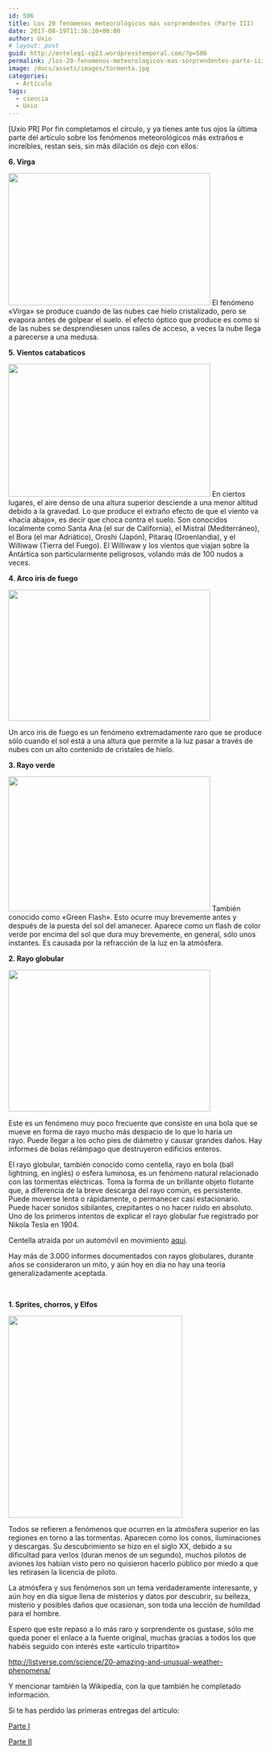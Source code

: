 ```yaml
---
id: 506
title: Los 20 fenómenos meteorológicos más sorprendentes (Parte III)
date: 2017-08-19T11:36:10+00:00
author: Uxio
# layout: post
guid: http://enteleq1-cp23.wordpresstemporal.com/?p=506
permalink: /los-20-fenomenos-meteorologicos-mas-sorprendentes-parte-iii/
image: /docs/assets/images/tormenta.jpg
categories:
  - Artículo
tags:
  - ciencia
  - Uxio
---
```

[Uxío PR] Por fin completamos el círculo, y ya tienes ante tus ojos la última parte del artículo sobre los fenómenos meteorológicos más extraños e increíbles, restan seis, sin más dilación os dejo con ellos:

**6. Virga**

<img class="aligncenter" src="http://s3.amazonaws.com/listverse/weather/virga.jpg" width="400" height="262" />  
El fenómeno «Virga» se produce cuando de las nubes cae hielo cristalizado, pero se evapora antes de golpear el suelo. el efecto óptico que produce es como si de las nubes se desprendiesen unos raíles de acceso, a veces la nube llega a parecerse a una medusa.

**5. Vientos catabaticos**

<img class="aligncenter" src="http://s3.amazonaws.com/listverse/weather/katabatic.jpg" width="400" height="263" />  
En ciertos lugares, el aire denso de una altura superior desciende a una menor altitud debido a la gravedad. Lo que produce el extraño efecto de que el viento va «hacia abajo», es decir que choca contra el suelo.  
Son conocidos localmente como Santa Ana (el sur de California), el Mistral (Mediterráneo), el Bora (el mar Adriático), Oroshi (Japón), Pitaraq (Groenlandia), y el Williwaw (Tierra del Fuego). El Williwaw y los vientos que viajan sobre la Antártica son particularmente peligrosos, volando más de 100 nudos a veces.

**4. Arco iris de fuego**

<img class="aligncenter" src="http://s3.amazonaws.com/listverse/weather/FireRainbow.jpg" width="400" height="260" /> 

Un arco iris de fuego es un fenómeno extremadamente raro que se produce sólo cuando el sol está a una altura que permite a la luz pasar a través de nubes con un alto contenido de cristales de hielo.

**3. Rayo verde**

<img class="aligncenter" src="http://s3.amazonaws.com/listverse/weather/GreenFlash_512.jpg" width="400" height="267" />  
También conocido como «Green Flash». Esto ocurre muy brevemente antes y después de la puesta del sol del amanecer. Aparece como un flash de color verde por encima del sol que dura muy brevemente, en general, sólo unos instantes. Es causada por la refracción de la luz en la atmósfera.

**2. Rayo globular**

**<img class="aligncenter" src="http://s3.amazonaws.com/listverse/weather/balllightning.jpg" width="400" height="281" />**

Este es un fenómeno muy poco frecuente que consiste en una bola que se mueve en forma de rayo mucho más despacio de lo que lo haría un rayo. Puede llegar a los ocho pies de diámetro y causar grandes daños. Hay informes de bolas relámpago que destruyeron edificios enteros.

El rayo globular, también conocido como centella, rayo en bola (ball lightning, en inglés) o esfera luminosa, es un fenómeno natural relacionado con las tormentas eléctricas. Toma la forma de un brillante objeto flotante que, a diferencia de la breve descarga del rayo común, es persistente. Puede moverse lenta o rápidamente, o permanecer casi estacionario. Puede hacer sonidos sibilantes, crepitantes o no hacer ruido en absoluto. Uno de los primeros intentos de explicar el rayo globular fue registrado por Nikola Tesla en 1904.

Centella atraída por un automóvil en movimiento [aquí](http://auppg.files.wordpress.com/2012/08/mistifikatsia.gif).

Hay más de 3.000 informes documentados con rayos globulares, durante años se consideraron un mito, y aún hoy en día no hay una teoría generalizadamente aceptada.

&nbsp;

**1. Sprites, chorros, y Elfos**

<img class="aligncenter" src="http://s3.amazonaws.com/listverse/weather/sprites.jpg" width="345" height="400" /> 

Todos se refieren a fenómenos que ocurren en la atmósfera superior en las regiones en torno a las tormentas. Aparecen como los conos, iluminaciones y descargas. Su descubrimiento se hizo en el siglo XX, debido a su dificultad para verlos (duran menos de un segundo), muchos pilotos de aviones los habían visto pero no quisieron hacerlo público por miedo a que les retirasen la licencia de piloto.

La atmósfera y sus fenómenos son un tema verdaderamente interesante, y aún hoy en día sigue llena de misterios y datos por descubrir, su belleza, misterio y posibles daños que ocasionan, son toda una lección de humildad para el hombre.

Espero que este repaso a lo más raro y sorprendente os gustase, sólo me queda poner el enlace a la fuente original, muchas gracias a todos los que habéis seguido con interés este «artículo tripartito»

<http://listverse.com/science/20-amazing-and-unusual-weather-phenomena/>

Y mencionar también la Wikipedia, con la que también he completado información.

Si te has perdido las primeras entregas del artículo:

[Parte I](http://entelequia.info/los-20-fenomenos-meteorologicos-mas-sorprendentes-parte-i/)

[Parte II](http://entelequia.info/los-20-fenomenos-meteorologicos-mas-sorprendentes-parte-ii/)
